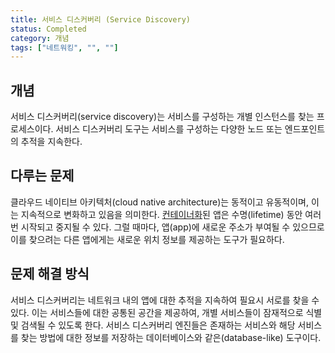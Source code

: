 ```yaml
---
title: 서비스 디스커버리 (Service Discovery)
status: Completed
category: 개념
tags: ["네트워킹", "", ""]
---
```


## 개념

서비스 디스커버리(service discovery)는 서비스를 구성하는 개별 인스턴스를 찾는 프로세스이다. 
서비스 디스커버리 도구는 서비스를 구성하는 다양한 노드 또는 엔드포인트의 추적을 지속한다.

## 다루는 문제

클라우드 네이티브 아키텍처(cloud native architecture)는 동적이고 유동적이며, 이는 지속적으로 변화하고 있음을 의미한다.
[컨테이너화](/containerization/)된 앱은 수명(lifetime) 동안 여러 번 시작되고 중지될 수 있다.
그럴 때마다, 앱(app)에 새로운 주소가 부여될 수 있으므로
이를 찾으려는 다른 앱에게는 새로운 위치 정보를 제공하는 도구가 필요하다.

## 문제 해결 방식

서비스 디스커버리는 네트워크 내의 앱에 대한 추적을 지속하여 필요시 서로를 찾을 수 있다.
이는 서비스들에 대한 공통된 공간을 제공하여, 개별 서비스들이 잠재적으로 식별 및 검색될 수 있도록 한다.
서비스 디스커버리 엔진들은 존재하는 서비스와 해당 서비스를 찾는 방법에 대한 정보를 저장하는 데이터베이스와 같은(database-like) 도구이다.